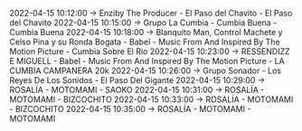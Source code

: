2022-04-15 10:12:00 -> Enziby The Producer - El Paso del Chavito - El Paso del Chavito
2022-04-15 10:15:00 -> Grupo La Cumbia - Cumbia Buena - Cumbia Buena
2022-04-15 10:18:00 -> Blanquito Man, Control Machete y Celso Pina y su Ronda Bogata - Babel - Music From And Inspired By The Motion Picture - Cumbia Sobre El Rio
2022-04-15 10:23:00 -> RESSENDIZZ E MIGUELL - Babel - Music From And Inspired By The Motion Picture - LA CUMBIA CAMPANERA   20k
2022-04-15 10:26:00 -> Grupo Sonador - Los Reyes De Los Sonidos - El Paso Del Gigante
2022-04-15 10:29:00 -> ROSALÍA - MOTOMAMI - SAOKO
2022-04-15 10:31:00 -> ROSALÍA - MOTOMAMI - BIZCOCHITO
2022-04-15 10:33:00 -> ROSALÍA - MOTOMAMI - BIZCOCHITO
2022-04-15 10:35:00 -> ROSALÍA - MOTOMAMI - MOTOMAMI
